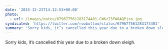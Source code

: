 ```yaml
---
date: '2015-12-23T14:12:53+00:00'
photo:
  - url: /images/notes/679677561283174401-CW6zI3FW8AQPjro.jpg
syndicated: 'https://twitter.com/roobottom/status/679677561283174401'
summary: 'Sorry kids, it’s cancelled this year due to a broken down sleigh.'
---
```

Sorry kids, it’s cancelled this year due to a broken down sleigh. 
